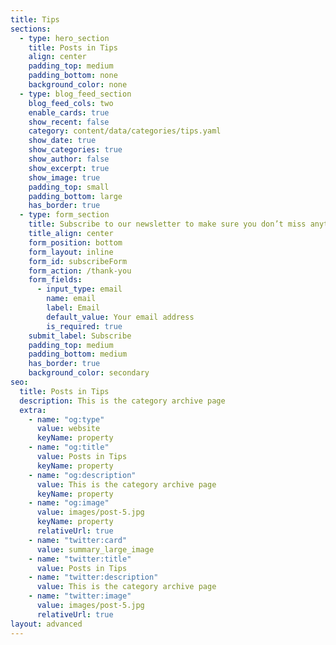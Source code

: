 ```yaml
---
title: Tips
sections:
  - type: hero_section
    title: Posts in Tips
    align: center
    padding_top: medium
    padding_bottom: none
    background_color: none
  - type: blog_feed_section
    blog_feed_cols: two
    enable_cards: true
    show_recent: false
    category: content/data/categories/tips.yaml
    show_date: true
    show_categories: true
    show_author: false
    show_excerpt: true
    show_image: true
    padding_top: small
    padding_bottom: large
    has_border: true
  - type: form_section
    title: Subscribe to our newsletter to make sure you don’t miss anything
    title_align: center
    form_position: bottom
    form_layout: inline
    form_id: subscribeForm
    form_action: /thank-you
    form_fields:
      - input_type: email
        name: email
        label: Email
        default_value: Your email address
        is_required: true
    submit_label: Subscribe
    padding_top: medium
    padding_bottom: medium
    has_border: true
    background_color: secondary
seo:
  title: Posts in Tips
  description: This is the category archive page
  extra:
    - name: "og:type"
      value: website
      keyName: property
    - name: "og:title"
      value: Posts in Tips
      keyName: property
    - name: "og:description"
      value: This is the category archive page
      keyName: property
    - name: "og:image"
      value: images/post-5.jpg
      keyName: property
      relativeUrl: true
    - name: "twitter:card"
      value: summary_large_image
    - name: "twitter:title"
      value: Posts in Tips
    - name: "twitter:description"
      value: This is the category archive page
    - name: "twitter:image"
      value: images/post-5.jpg
      relativeUrl: true
layout: advanced
---
```


